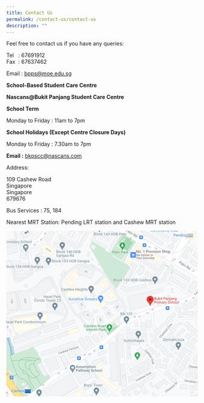 ```yaml
---
title: Contact Us
permalink: /contact-us/contact-us
description: ""
---
```

Feel free to contact us if you have any queries:

Tel   : 67691912  
Fax  : 67637462

Email : [bpps@moe.edu.sg](mailto:bpps@moe.edu.sg)

  



**School-Based Student Care Centre**                                                          

**Nascans@Bukit Panjang Student Care Centre**

**School Term**

Monday to Friday : 11am to 7pm

**School Holidays (Except Centre Closure Days)**  

Monday to Friday : 7.30am to 7pm

**Email :** [bkpscc@nascans.com](mailto:bkpscc@nascans.com)  

  

Address:  

109 Cashew Road  
Singapore  
Singapore  
679676

Bus Services : 75, 184  

Nearest MRT Station: Pending LRT station and Cashew MRT station

![](/images/BPPS%20Map.png)